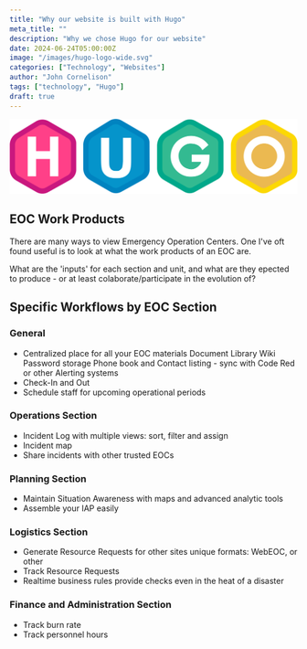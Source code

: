 ```yaml
---
title: "Why our website is built with Hugo"
meta_title: ""
description: "Why we chose Hugo for our website"
date: 2024-06-24T05:00:00Z
image: "/images/hugo-logo-wide.svg"
categories: ["Technology", "Websites"]
author: "John Cornelison"
tags: ["technology", "Hugo"]
draft: true
---
```


![Hugo Logo](hugo-logo-wide.svg)

## EOC Work Products

There are many ways to view Emergency Operation Centers. One I've oft found useful is to look at what the work products of an EOC are.

What are the 'inputs' for each section and unit, and what are they epected to produce - or at least colaborate/participate in the evolution of?

## Specific Workflows by EOC Section

### General

- Centralized place for all your EOC materials
  Document Library
  Wiki
  Password storage
  Phone book and Contact listing - sync with Code Red or other Alerting systems
- Check-In and Out
- Schedule staff for upcoming operational periods

### Operations Section

- Incident Log with multiple views: sort, filter and assign
- Incident map
- Share incidents with other trusted EOCs

### Planning Section

- Maintain Situation Awareness with maps and advanced analytic tools
- Assemble your IAP easily

### Logistics Section

- Generate Resource Requests for other sites unique formats: WebEOC, or other
- Track Resource Requests
- Realtime business rules provide checks even in the heat of a disaster

### Finance and Administration Section

- Track burn rate
- Track personnel hours
